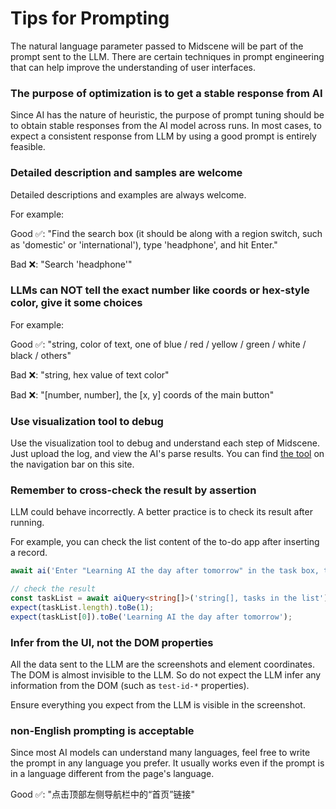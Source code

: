 # Tips for Prompting

The natural language parameter passed to Midscene will be part of the prompt sent to the LLM. There are certain techniques in prompt engineering that can help improve the understanding of user interfaces.

### The purpose of optimization is to get a stable response from AI

Since AI has the nature of heuristic, the purpose of prompt tuning should be to obtain stable responses from the AI model across runs. In most cases, to expect a consistent response from LLM by using a good prompt is entirely feasible.

### Detailed description and samples are welcome

Detailed descriptions and examples are always welcome.

For example: 

Good ✅: "Find the search box (it should be along with a region switch, such as 'domestic' or 'international'), type 'headphone', and hit Enter."

Bad ❌: "Search 'headphone'"

### LLMs can NOT tell the exact number like coords or hex-style color, give it some choices

For example:

Good ✅: "string, color of text, one of blue / red / yellow / green / white / black / others"

Bad ❌: "string, hex value of text color"

Bad ❌: "[number, number], the [x, y] coords of the main button"

### Use visualization tool to debug

Use the visualization tool to debug and understand each step of Midscene. Just upload the log, and view the AI's parse results. You can find [the tool](/visualization/) on the navigation bar on this site. 

### Remember to cross-check the result by assertion

LLM could behave incorrectly. A better practice is to check its result after running.

For example, you can check the list content of the to-do app after inserting a record.

```typescript
await ai('Enter "Learning AI the day after tomorrow" in the task box, then press Enter to create');

// check the result
const taskList = await aiQuery<string[]>('string[], tasks in the list');
expect(taskList.length).toBe(1);
expect(taskList[0]).toBe('Learning AI the day after tomorrow');
```

### Infer from the UI, not the DOM properties

All the data sent to the LLM are the screenshots and element coordinates. The DOM is almost invisible to the LLM. So do not expect the LLM infer any information from the DOM (such as `test-id-*` properties).

Ensure everything you expect from the LLM is visible in the screenshot.

### non-English prompting is acceptable

Since most AI models can understand many languages, feel free to write the prompt in any language you prefer. It usually works even if the prompt is in a language different from the page's language.

Good ✅: "点击顶部左侧导航栏中的“首页”链接"
